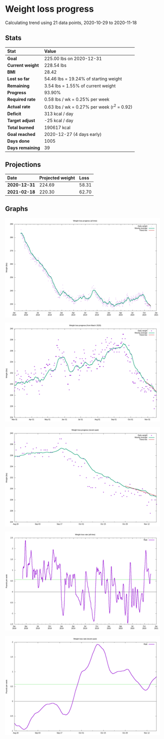# Weight loss progress

Calculating trend using 21 data points, 2020-10-29 to 2020-11-18

## Stats

Stat|Value
:-|:-
**Goal**|225.00 lbs on 2020-12-31
**Current weight**|228.54 lbs
**BMI**|28.42
**Lost so far**|54.46 lbs = 19.24% of starting weight
**Remaining**|3.54 lbs =  1.55% of current  weight
**Progress**|93.90%
**Required rate**|0.58 lbs / wk = 0.25% per week
**Actual rate**|0.63 lbs / wk = 0.27% per week  (r<sup>2</sup> = 0.92)
**Deficit**|313 kcal / day
**Target adjust**|-25 kcal / day
**Total burned**|190617 kcal
**Goal reached**|2020-12-27 (4 days early)
**Days done**|1005
**Days remaining**|39

## Projections

Date|Projected weight|Loss
:-|:-|:-
**2020-12-31**|224.69|58.31
**2021-02-18**|220.30|62.70

## Graphs

![](weight-graph-alltime.png)

![](weight-graph-covid.png)

![](weight-graph-recent.png)

![](rate-graph-alltime.png)

![](rate-graph-recent.png)
